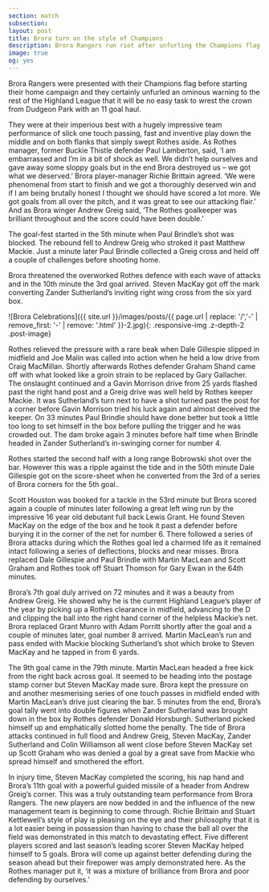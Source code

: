 ```yaml
---
section: match
subsection:
layout: post
title: Brora turn on the style of Champions
description: Brora Rangers run riot after unfurling the Champions flag to celebrate their first home Highland League game of the new season 
image: true
og: yes
---
```

Brora Rangers were presented with their Champions flag before starting their home campaign and they certainly unfurled an ominous warning to the rest of the Highland League that it will be no easy task to wrest the crown from Dudgeon Park with an 11 goal haul.

They were at their imperious best with a hugely impressive team performance of slick one touch passing, fast and inventive play down the middle and on both flanks that simply swept Rothes aside. As Rothes manager, former Buckie Thistle defender Paul Lamberton, said, ‘I am embarrassed and I’m in a bit of shock as well. We didn’t help ourselves and gave away some sloppy goals but in the end Brora destroyed us – we got what we deserved.’ Brora player-manager Richie Brittain agreed. ‘We were phenomenal from start to finish and we got a thoroughly deserved win and if I am being brutally honest I thought we should have scored a lot more. We got goals from all over the pitch, and it was great to see our attacking flair.’ And as Brora winger Andrew Greig said, ‘The Rothes goalkeeper was brilliant throughout and the score could have been double.’

The goal-fest started in the 5th minute when Paul Brindle’s shot was blocked. The rebound fell to Andrew Greig who stroked it past Matthew Mackie. Just a minute later Paul Brindle collected a Greig cross and held off a couple of challenges before shooting home.

Brora threatened the overworked Rothes defence with each wave of attacks and in the 10th minute the 3rd goal arrived. Steven MacKay got off the mark converting Zander Sutherland’s inviting right wing cross from the six yard box.

![Brora Celebrations]({{ site.url }}/images/posts/{{ page.url | replace: '/','-' | remove_first: '-' | remove: '.html' }}-2.jpg){: .responsive-img .z-depth-2 .post-image}

Rothes relieved the pressure with a rare beak when Dale Gillespie slipped in midfield and Joe Malin was called into action when he held a low drive from Craig MacMillan. Shortly afterwards Rothes defender Graham Shand came off with what looked like a groin strain to be replaced by Gary Gallacher.
The onslaught continued and a Gavin Morrison drive from 25 yards flashed past the right hand post and a Greig drive was well held by Rothes keeper Mackie. It was Sutherland’s turn next to have a shot turned past the post for a corner before Gavin Morrison tried his luck again and almost deceived the keeper.
On 33 minutes Paul Brindle should have done better but took a little too long to set himself in the box before pulling the trigger and he was crowded out.
The dam broke again 3 minutes before half time when Brindle headed in Zander Sutherland’s in-swinging corner for number 4.

Rothes started the second half with a long range Bobrowski shot over the bar. However this was a ripple against the tide and in the 50th minute Dale Gillespie got on the score-sheet when he converted from the 3rd of a series of Brora corners for the 5th goal..

Scott Houston was booked for a tackle in the 53rd minute but Brora scored again a couple of minutes later following a great left wing run by the impressive 16 year old debutant full back Lewis Grant. He found Steven MacKay on the edge of the box and he took it past a defender before burying it in the corner of the net for number 6.
There followed a series of Brora attacks during which the Rothes goal led a charmed life as it remained intact following a series of deflections, blocks and near misses.
Brora replaced Dale Gillespie and Paul Brindle with Martin MacLean and Scott Graham and Rothes took off Stuart Thomson for Gary Ewan in the 64th minutes.

Brora’s 7th goal duly arrived on 72 minutes and it was a beauty from Andrew Greig. He showed why he is the current Highland League’s player of the year by picking up a Rothes clearance in midfield, advancing to the D and clipping the ball into the right hand corner of the helpless Mackie’s net.
Brora replaced Grant Munro with Adam Porritt shortly after the goal and a couple of minutes later, goal number 8 arrived. Martin MacLean’s run and pass ended with Mackie blocking Sutherland’s shot which broke to Steven MacKay and he tapped in from 6 yards.

The 9th goal came in the 79th minute. Martin MacLean headed a free kick from the right back across goal. It seemed to be heading into the postage stamp corner but Steven MacKay made sure.
Brora kept the pressure on and another mesmerising series of one touch passes in midfield ended with Martin MacLean’s drive just clearing the bar. 5 minutes from the end, Brora’s goal tally went into double figures when Zander Sutherland was brought down in the box by Rothes defender Donald Horsburgh. Sutherland picked himself up and emphatically slotted home the penalty.
The tide of Brora attacks continued in full flood and Andrew Greig, Steven MacKay, Zander Sutherland and Colin Williamson all went close before Steven MacKay set up Scott Graham who was denied a goal by a great save from Mackie who spread himself and smothered the effort.

In injury time, Steven MacKay completed the scoring, his nap hand and Brora’s 11th goal with a powerful guided missile of a header from Andrew Greig’s corner.
This was a truly outstanding team performance from Brora Rangers. The new players are now bedded in and the influence of the new management team is beginning to come through. Richie Brittain and Stuart Kettlewell’s style of play is pleasing on the eye and their philosophy that it is a lot easier being in possession than having to chase the ball all over the field was demonstrated in this match to devastating effect. Five different players scored and last season’s leading scorer Steven MacKay helped himself to 5 goals. Brora will come up against better defending during the season ahead but their firepower was amply demonstrated here. As the Rothes manager put it, ‘it was a mixture of brilliance from Brora and poor defending by ourselves.’